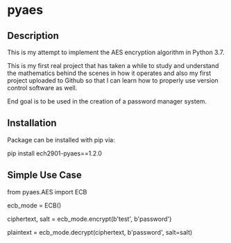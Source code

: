 # pyaes

## Description

This is my attempt to implement the AES encryption algorithm in Python 3.7.

This is my first real project that has taken a while to study and understand the mathematics behind the scenes in how it operates and also my first project uploaded to Github so that I can learn how to properly use version control software as well.



End goal is to be used in the creation of a password manager system.


## Installation

Package can be installed with pip via:

pip install ech2901-pyaes==1.2.0

## Simple Use Case
from pyaes.AES import ECB

ecb_mode = ECB()

ciphertext, salt = ecb_mode.encrypt(b'test', b'password')

plaintext = ecb_mode.decrypt(ciphertext, b'password', salt=salt)